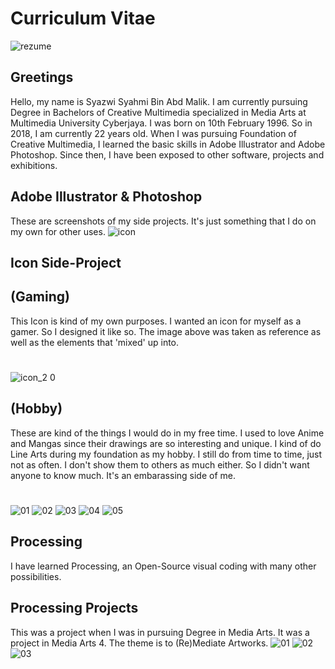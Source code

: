 # Curriculum Vitae
![rezume](https://user-images.githubusercontent.com/35996518/36605127-c090cbe0-18fa-11e8-8ddf-ef8019469e05.png)

## Greetings
Hello, my name is Syazwi Syahmi Bin Abd Malik. I am currently pursuing Degree in Bachelors of Creative Multimedia specialized in Media Arts at Multimedia University Cyberjaya. 
I was born on 10th February 1996.  So in 2018, I am currently 22 years old.
When I was pursuing Foundation of Creative Multimedia, I learned the basic skills in Adobe Illustrator and Adobe Photoshop. Since then, I have been exposed to other software, projects and exhibitions.

## Adobe Illustrator & Photoshop
These are screenshots of my side projects. It's just something that I do on my own for other uses.
![icon](https://user-images.githubusercontent.com/35996518/36605692-6743df4e-18fc-11e8-8587-0137078242b2.jpg)

## Icon Side-Project 
## (Gaming)
This Icon is kind of my own purposes. I wanted an icon for myself as a gamer. So I designed it like so. The image above was taken as reference as well as the elements that 'mixed' up into.
#
![icon_2 0](https://user-images.githubusercontent.com/35996518/36605704-6f4bcabc-18fc-11e8-83c1-10428b1b91c2.jpg)

## (Hobby)

These are kind of the things I would do in my free time. I used to love Anime and Mangas since their drawings are so interesting and unique. I kind of do Line Arts during my foundation as my hobby. I still do from time to time, just not as often. I don't show them to others as much either. So I didn't want anyone to know much. It's an embarassing side of me.
#
![01](https://user-images.githubusercontent.com/35996518/37356138-48afca52-2720-11e8-8aba-8ec6aa5e1837.JPG)
![02](https://user-images.githubusercontent.com/35996518/37356147-4c3629be-2720-11e8-8f85-0207fca4f782.JPG)
![03](https://user-images.githubusercontent.com/35996518/37356151-4ee6ee46-2720-11e8-84fb-32ceca981fa2.JPG)
![04](https://user-images.githubusercontent.com/35996518/37356299-98d6e538-2720-11e8-91cb-eca6c503e081.JPG)
![05](https://user-images.githubusercontent.com/35996518/37356303-9a0b374c-2720-11e8-8e55-98d7836a7749.JPG)


## Processing
I have learned Processing, an Open-Source visual coding with many other possibilities. 

## Processing Projects
This was a project when I was in pursuing Degree in Media Arts. 
It was a project in Media Arts 4. The theme is to (Re)Mediate Artworks.
![01](https://user-images.githubusercontent.com/35996518/36604729-859d2fe8-18f9-11e8-8875-04162cdf772a.JPG)
![02](https://user-images.githubusercontent.com/35996518/36604892-04275c3a-18fa-11e8-901a-ff3926489aff.JPG)
![03](https://user-images.githubusercontent.com/35996518/36604895-05d2580a-18fa-11e8-96be-c12533cd0ff0.JPG)
